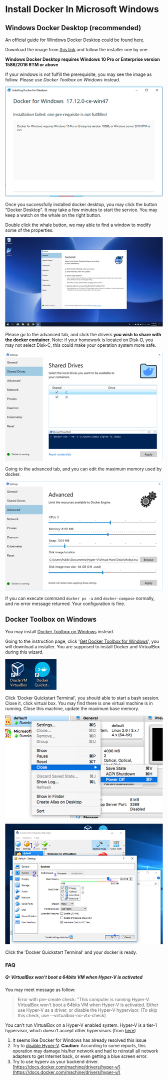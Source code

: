 ---
---

# Install Docker In Microsoft Windows

## Windows Docker Desktop (recommended)

An official guide for Windows Docker Desktop could be found [here](https://docs.docker.com/docker-for-windows/install/).

Download the image from [this link](https://hub.docker.com/editions/community/docker-ce-desktop-windows) and follow the installer one by one.

**Windows Docker Desktop requires Windows 10 Pro or Enterprise version 1586/2016 RTM or above**

If your windows is not fulfill the prerequisite, you may see the image as follow. Please use *Docker Toolbox on Windows* instead.

![](./images/docker-for-windows-10-prerequisite-not-fullfilled.png)

Once you successfully installed docker desktop, you may click the button "Docker Desktop". It may take a few minutes to start the service. You may keep a watch on the whale on the right button.

Double click the whale button, we may able to find a window to modify some of the properties.

![](./images/docker-desktop-general.png)

Please go to the advanced tab, and click the drivers **you wish to share with the docker container**. Note: if your homework is located on Disk-D, you may not select Disk-C, this could make your operation system more safe.

![](./images/docker-desktop-shared-drives.png)

Going to the advanced tab, and you can edit the maximum memory used by docker.

![](./images/docker-desktop-resources.png)


If you can execute command `docker ps -a` and `docker-compose` normally, and no error message returned. Your configuration is fine.


## Docker Toolbox on Windows

You may install [Docker Toolbox on Windows](https://docs.docker.com/toolbox/toolbox_install_windows/) instead.

Going to the instruction page, click '[Get Docker Toolbox for Windows](https://download.docker.com/win/stable/DockerToolbox.exe)', you will download a installer. You are supposed to install Docker and VirtualBox during this wizard.

![](./images/terminal-and-virtualbox.png)

Click 'Docker Quickstart Terminal', you should able to start a bash session. Close it, click virtual box. You may find there is one virtual machine is in running. Close this machine, update the maximum base memory.

![](./images/poweroff-vm.png)

![](./images/set-max-ram.png)

Click the 'Docker Quickstart Terminal' and your docker is ready.


### FAQ

##### **Q:**  VirtualBox won't boot a 64bits VM when Hyper-V is activated

You may meet message as follow:

> Error with pre-create check: "This computer is running Hyper-V. VirtualBox won't boot a 64bits VM when Hyper-V is activated.
> Either use Hyper-V as a driver, or disable the Hyper-V hypervisor. (To skip this check, use --virtualbox-no-vtx-check)

You can’t run VirtualBox on a Hyper-V enabled system. Hyper-V is a tier-1 hypervisor, which doesn’t accept other hypervisors (from [here](https://forums.docker.com/t/unable-to-run-the-docker-toolbox/37403/3))

1. It seems like Docker for Windows has already resolved this issue
2. Try to [disable Hyper-V](https://superuser.com/questions/540055/convenient-way-to-enable-disable-hyper-v-in-windows-8). **Caution:** According to some reports, this operation may damage his/her network and had to reinstall all network adapters to get Internet back, or even getting a blue screen error.
3. Try to use hyperv as your backend driver. [https://docs.docker.com/machine/drivers/hyper-v/](https://docs.docker.com/machine/drivers/hyper-v/)
